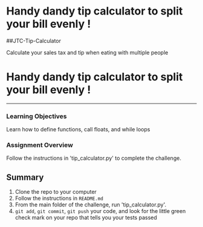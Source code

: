 # Handy dandy tip calculator to split your bill evenly !

##JTC-Tip-Calculator

Calculate your sales tax and tip when eating with multiple people

# Handy dandy tip calculator to split your bill evenly !


----

### Learning Objectives

Learn how to define functions, call floats, and while loops

### Assignment Overview

Follow the instructions in 'tip_calculator.py' to complete the challenge. 

## Summary

1. Clone the repo to your computer
2. Follow the instructions in `README.md`
3. From the main folder of the challenge, run 'tip_calculator.py'.
4. `git add`, `git commit`, `git push` your code, and look for the little green check mark on your repo that tells you your tests passed


